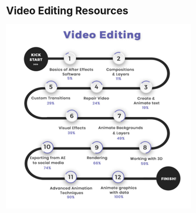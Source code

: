 # Video Editing Resources

![RoadMap](https://github.com/IEEE-VBIT-SB/Resources/blob/master/roadmaps/Video%20Editing%20Roadmap.jpg?raw=true)
